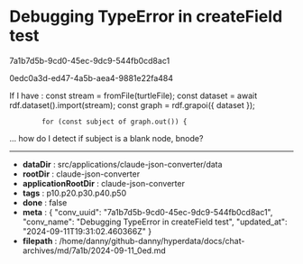 # Debugging TypeError in createField test

7a1b7d5b-9cd0-45ec-9dc9-544fb0cd8ac1

0edc0a3d-ed47-4a5b-aea4-9881e22fa484

If I have :
  const stream = fromFile(turtleFile);
            const dataset = await rdf.dataset().import(stream);
            const graph = rdf.grapoi({ dataset });

            for (const subject of graph.out()) {
...
how do I detect if subject is a blank node, bnode?

---

* **dataDir** : src/applications/claude-json-converter/data
* **rootDir** : claude-json-converter
* **applicationRootDir** : claude-json-converter
* **tags** : p10.p20.p30.p40.p50
* **done** : false
* **meta** : {
  "conv_uuid": "7a1b7d5b-9cd0-45ec-9dc9-544fb0cd8ac1",
  "conv_name": "Debugging TypeError in createField test",
  "updated_at": "2024-09-11T19:31:02.460366Z"
}
* **filepath** : /home/danny/github-danny/hyperdata/docs/chat-archives/md/7a1b/2024-09-11_0ed.md